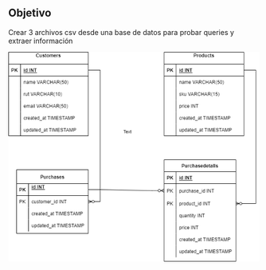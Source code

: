 ## Objetivo

Crear 3 archivos csv desde una base de datos para probar queries y extraer información


![Diagrama ERD](MicrosystemERD(1).png)